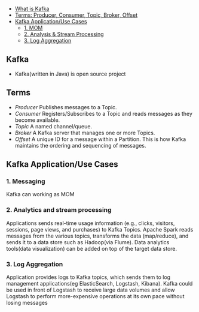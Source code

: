 - [What is Kafka](#what)
- [Terms: Producer, Consumer, Topic, Broker, Offset](#terms)
- [Kafka Application/Use Cases](#usecases)
  - [1. MOM](#mom)
  - [2. Analysis & Stream Processing](#analysis)
  - [3. Log Aggregation](#la)

<a name=what></a>
## Kafka
- Kafka(written in Java) is open source project

<a name=terms></a>
## Terms
- _Producer_ Publishes messages to a Topic.
- _Consumer_ Registers/Subscribes to a Topic and reads messages as they become available.
- _Topic_ A named channel/queue.
- _Broker_ A Kafka server that manages one or more Topics.
- _Offset_ A unique ID for a message within a Partition. This is how Kafka maintains the ordering and sequencing of messages.

<a name=usecases></a>
## Kafka Application/Use Cases
<a name=usecases></a>
### 1. Messaging
Kafka can working as MOM

<a name=analysis></a>
### 2. Analytics and stream processing
Applications sends real-time usage information (e.g., clicks, visitors, sessions, page views, and purchases) to Kafka Topics. 
Apache Spark reads messages from the various topics, transforms the data (map/reduce), and sends it to a data store such as Hadoop(via Flume). Data analytics tools(data visualization) can be added on top of the target data store.

<a name=la></a>
### 3. Log Aggregation
Application provides logs to Kafka topics, which sends them to log management applications(eg ElasticSearch, Logstash, Kibana). 
Kafka could be used in front of Logstash to receive large data volumes and allow Logstash to perform more-expensive operations at its own pace without losing messages
